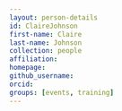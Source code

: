```yaml
---
layout: person-details
id: ClaireJohnson
first-name: Claire
last-name: Johnson
collection: people
affiliation:
homepage:
github_username:
orcid:
groups: [events, training]
---
```

